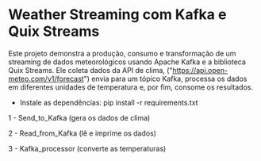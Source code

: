 # Weather Streaming com Kafka e Quix Streams


Este projeto demonstra a produção, consumo e transformação de um streaming de dados meteorológicos usando Apache Kafka e a biblioteca Quix Streams.
Ele coleta dados da API de clima, ("https://api.open-meteo.com/v1/forecast")  envia para um tópico Kafka, processa os dados em diferentes unidades de temperatura e, por fim, consome os resultados.


*  Instale as dependências:
     pip install -r requirements.txt

1 - Send_to_Kafka (gera os dados de clima)

2 - Read_from_Kafka (lê e imprime os dados)

3 - Kafka_processor (converte as temperaturas)


